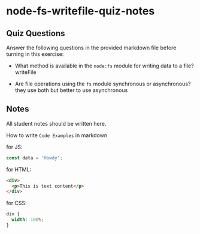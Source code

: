 # node-fs-writefile-quiz-notes

## Quiz Questions

Answer the following questions in the provided markdown file before turning in this exercise:

- What method is available in the `node:fs` module for writing data to a file?
writeFile

- Are file operations using the `fs` module synchronous or asynchronous?
they use both but better to use asynchronous

## Notes

All student notes should be written here.

How to write `Code Examples` in markdown

for JS:

```javascript
const data = 'Howdy';
```

for HTML:

```html
<div>
  <p>This is text content</p>
</div>
```

for CSS:

```css
div {
  width: 100%;
}
```
